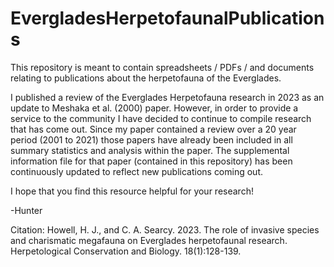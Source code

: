 # EvergladesHerpetofaunalPublications
This repository is meant to contain spreadsheets / PDFs / and documents relating to publications about the herpetofauna of the Everglades. 

I published a review of the Everglades Herpetofauna research in 2023 as an update to Meshaka et al. (2000) paper. However, in order to provide a service to the community I have decided to continue to compile research that has come out. Since my paper contained a review over a 20 year period (2001 to 2021) those papers have already been included in all summary statistics and analysis within the paper. The supplemental information file for that paper (contained in this repository) has been continuously updated to reflect new publications coming out. 

I hope that you find this resource helpful for your research! 

-Hunter 

Citation: 
Howell, H. J., and C. A. Searcy. 2023. The role of invasive species and charismatic megafauna
on Everglades herpetofaunal research. Herpetological Conservation and Biology.
18(1):128-139.
